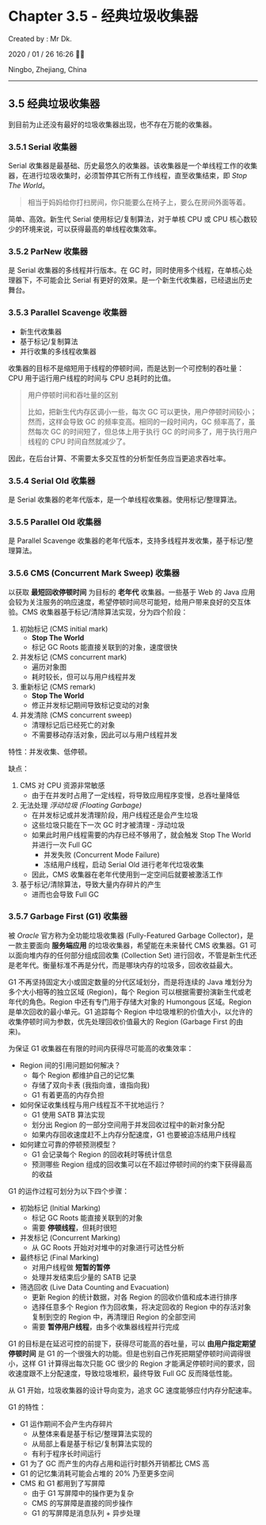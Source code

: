 # Chapter 3.5 - 经典垃圾收集器

Created by : Mr Dk.

2020 / 01 / 26 16:26 🧨🧧

Ningbo, Zhejiang, China

---

## 3.5 经典垃圾收集器

到目前为止还没有最好的垃圾收集器出现，也不存在万能的收集器。

### 3.5.1 Serial 收集器

Serial 收集器是最基础、历史最悠久的收集器。该收集器是一个单线程工作的收集器，在进行垃圾收集时，必须暂停其它所有工作线程，直至收集结束，即 _Stop The World_。

> 相当于妈妈给你打扫房间，你只能要么在椅子上，要么在房间外面等着。

简单、高效。新生代 Serial 使用标记/复制算法，对于单核 CPU 或 CPU 核心数较少的环境来说，可以获得最高的单线程收集效率。

### 3.5.2 ParNew 收集器

是 Serial 收集器的多线程并行版本。在 GC 时，同时使用多个线程，在单核心处理器下，不可能会比 Serial 有更好的效果。是一个新生代收集器，已经退出历史舞台。

### 3.5.3 Parallel Scavenge 收集器

- 新生代收集器
- 基于标记/复制算法
- 并行收集的多线程收集器

收集器的目标不是缩短用于线程的停顿时间，而是达到一个可控制的吞吐量：CPU 用于运行用户线程的时间与 CPU 总耗时的比值。

> 用户停顿时间和吞吐量的区别
>
> 比如，把新生代内存区调小一些，每次 GC 可以更快，用户停顿时间较小；然而，这样会导致 GC 的频率变高。相同的一段时间内，GC 频率高了，虽然每次 GC 的时间短了，但总体上用于执行 GC 的时间多了，用于执行用户线程的 CPU 时间自然就减少了。

因此，在后台计算、不需要太多交互性的分析型任务应当更追求吞吐率。

### 3.5.4 Serial Old 收集器

是 Serial 收集器的老年代版本，是一个单线程收集器。使用标记/整理算法。

### 3.5.5 Parallel Old 收集器

是 Parallel Scavenge 收集器的老年代版本，支持多线程并发收集，基于标记/整理算法。

### 3.5.6 CMS (Concurrent Mark Sweep) 收集器

以获取 **最短回收停顿时间** 为目标的 **老年代** 收集器。一些基于 Web 的 Java 应用会较为关注服务的响应速度，希望停顿时间尽可能短，给用户带来良好的交互体验。CMS 收集器基于标记/清除算法实现，分为四个阶段：

1. 初始标记 (CMS initial mark)
   - **Stop The World**
   - 标记 GC Roots 能直接关联到的对象，速度很快
2. 并发标记 (CMS concurrent mark)
   - 遍历对象图
   - 耗时较长，但可以与用户线程并发
3. 重新标记 (CMS remark)
   - **Stop The World**
   - 修正并发标记期间导致标记变动的对象
4. 并发清除 (CMS concurrent sweep)
   - 清理标记后已经死亡的对象
   - 不需要移动存活对象，因此可以与用户线程并发

特性：并发收集、低停顿。

缺点：

1. CMS 对 CPU 资源非常敏感
   - 由于在并发时占用了一定线程，将导致应用程序变慢，总吞吐量降低
2. 无法处理 _浮动垃圾 (Floating Garbage)_
   - 在并发标记或并发清理阶段，用户线程还是会产生垃圾
   - 这些垃圾只能在下一次 GC 时才被清理 - 浮动垃圾
   - 如果此时用户线程需要的内存已经不够用了，就会触发 Stop The World 并进行一次 Full GC
     - 并发失败 (Concurrent Mode Failure)
     - 冻结用户线程，启动 Serial Old 进行老年代垃圾收集
   - 因此，CMS 收集器在老年代使用到一定空间后就要被激活工作
3. 基于标记/清除算法，导致大量内存碎片的产生
   - 进而也会导致 Full GC

### 3.5.7 Garbage First (G1) 收集器

被 _Oracle_ 官方称为全功能垃圾收集器 (Fully-Featured Garbage Collector)，是一款主要面向 **服务端应用** 的垃圾收集器，希望能在未来替代 CMS 收集器。G1 可以面向堆内存的任何部分组成回收集 (Collection Set) 进行回收，不管是新生代还是老年代。衡量标准不再是分代，而是哪块内存的垃圾多，回收收益最大。

G1 不再坚持固定大小或固定数量的分代区域划分，而是将连续的 Java 堆划分为多个大小相等的独立区域 (Region)，每个 Region 可以根据需要扮演新生代或老年代的角色。Region 中还有专门用于存储大对象的 Humongous 区域。Region 是单次回收的最小单元。G1 追踪每个 Region 中垃圾堆积的价值大小，以允许的收集停顿时间为参数，优先处理回收价值最大的 Region (Garbage First 的由来)。

为保证 G1 收集器在有限的时间内获得尽可能高的收集效率：

- Region 间的引用问题如何解决？
  - 每个 Region 都维护自己的记忆集
  - 存储了双向卡表 (我指向谁，谁指向我)
  - G1 有着更高的内存负担
- 如何保证收集线程与用户线程互不干扰地运行？
  - G1 使用 SATB 算法实现
  - 划分出 Region 的一部分空间用于并发回收过程中的新对象分配
  - 如果内存回收速度赶不上内存分配速度，G1 也要被迫冻结用户线程
- 如何建立可靠的停顿预测模型？
  - G1 会记录每个 Region 的回收耗时等统计信息
  - 预测哪些 Region 组成的回收集可以在不超过停顿时间的约束下获得最高的收益

G1 的运作过程可划分为以下四个步骤：

- 初始标记 (Initial Marking)
  - 标记 GC Roots 能直接关联到的对象
  - 需要 **停顿线程**，但耗时很短
- 并发标记 (Concurrent Marking)
  - 从 GC Roots 开始对对堆中的对象进行可达性分析
- 最终标记 (Final Marking)
  - 对用户线程做 **短暂的暂停**
  - 处理并发结束后少量的 SATB 记录
- 筛选回收 (Live Data Counting and Evacuation)
  - 更新 Region 的统计数据，对各 Region 的回收价值和成本进行排序
  - 选择任意多个 Region 作为回收集，将决定回收的 Region 中的存活对象复制到空的 Region 中，再清理旧 Region 的全部空间
  - 需要 **暂停用户线程**，由多个收集器线程并行完成

G1 的目标是在延迟可控的前提下，获得尽可能高的吞吐量，可以 **由用户指定期望停顿时间** 是 G1 的一个很强大的功能。但是也别自己作死把期望停顿时间调得很小，这样 G1 计算得出每次只能 GC 很少的 Region 才能满足停顿时间的要求，回收速度跟不上分配速度，导致垃圾堆积，最终导致 Full GC 反而降低性能。

从 G1 开始，垃圾收集器的设计导向变为，追求 GC 速度能够应付内存分配速率。

G1 的特性：

- G1 运作期间不会产生内存碎片
  - 从整体来看是基于标记/整理算法实现的
  - 从局部上看是基于标记/复制算法实现的
  - 有利于程序长时间运行
- G1 为了 GC 而产生的内存占用和运行时额外开销都比 CMS 高
- G1 的记忆集消耗可能会占堆的 20% 乃至更多空间
- CMS 和 G1 都用到了写屏障
  - 由于 G1 写屏障中的操作更为复杂
  - CMS 的写屏障是直接的同步操作
  - G1 的写屏障是消息队列 + 异步处理
